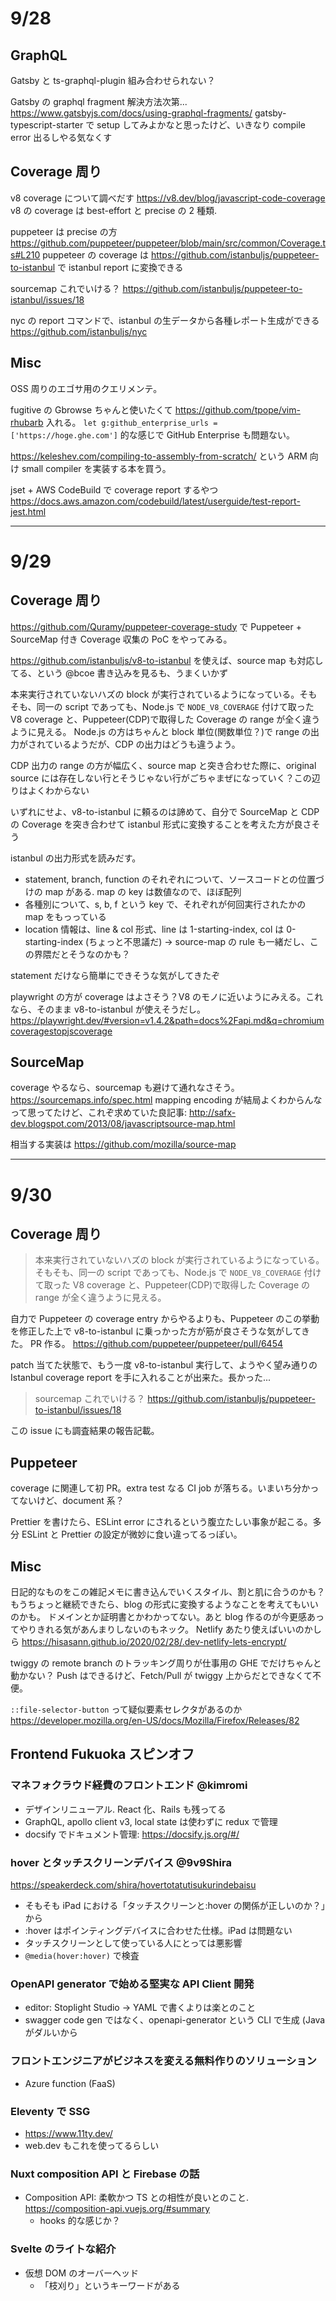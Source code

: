 # 9/28

## GraphQL

Gatsby と ts-graphql-plugin 組み合わせられない？

Gatsby の graphql fragment 解決方法次第... https://www.gatsbyjs.com/docs/using-graphql-fragments/
gatsby-typescript-starter で setup してみよかなと思ったけど、いきなり compile error 出るしやる気なくす

## Coverage 周り

v8 coverage について調べだす https://v8.dev/blog/javascript-code-coverage
v8 の coverage は best-effort と precise の 2 種類.

puppeteer は precise の方 https://github.com/puppeteer/puppeteer/blob/main/src/common/Coverage.ts#L210
puppeteer の coverage は https://github.com/istanbuljs/puppeteer-to-istanbul で istanbul report に変換できる

sourcemap これでいける？ https://github.com/istanbuljs/puppeteer-to-istanbul/issues/18

nyc の report コマンドで、istanbul の生データから各種レポート生成ができる https://github.com/istanbuljs/nyc

## Misc

OSS 周りのエゴサ用のクエリメンテ。

fugitive の Gbrowse ちゃんと使いたくて https://github.com/tpope/vim-rhubarb 入れる。
`let g:github_enterprise_urls = ['https://hoge.ghe.com']` 的な感じで GitHub Enterprise も問題ない。

https://keleshev.com/compiling-to-assembly-from-scratch/ という ARM 向け small compiler を実装する本を買う。

jset + AWS CodeBuild で coverage report するやつ https://docs.aws.amazon.com/codebuild/latest/userguide/test-report-jest.html

---

# 9/29

## Coverage 周り

https://github.com/Quramy/puppeteer-coverage-study で Puppeteer + SourceMap 付き Coverage 収集の PoC をやってみる。

https://github.com/istanbuljs/v8-to-istanbul を使えば、source map も対応してる、という @bcoe 書き込みを見るも、うまくいかず

本来実行されていないハズの block が実行されているようになっている。そもそも、同一の script であっても、Node.js で `NODE_V8_COVERAGE` 付けて取った V8 coverage と、Puppeteer(CDP)で取得した Coverage の range が全く違うように見える。
Node.js の方はちゃんと block 単位(関数単位？)で range の出力がされているようだが、CDP の出力はどうも違うよう。

CDP 出力の range の方が幅広く、source map と突き合わせた際に、original source には存在しない行とそうじゃない行がごちゃまぜになっていく？この辺りはよくわからない

いずれにせよ、v8-to-istanbul に頼るのは諦めて、自分で SourceMap と CDP の Coverage を突き合わせて istanbul 形式に変換することを考えた方が良さそう

istanbul の出力形式を読みだす。

- statement, branch, function のそれぞれについて、ソースコードとの位置づけの map がある. map の key は数値なので、ほぼ配列
- 各種別について、s, b, f という key で、それぞれが何回実行されたかの map をもっっている
- location 情報は、line & col 形式、line は 1-starting-index, col は 0-starting-index (ちょっと不思議だ) -> source-map の rule も一緒だし、この界隈だとそうなのかも？

statement だけなら簡単にできそうな気がしてきたぞ

playwright の方が coverage はよさそう？V8 のモノに近いようにみえる。これなら、そのまま v8-to-istanbul が使えそうだし。https://playwright.dev/#version=v1.4.2&path=docs%2Fapi.md&q=chromiumcoveragestopjscoverage

## SourceMap

coverage やるなら、sourcemap も避けて通れなさそう。https://sourcemaps.info/spec.html
mapping encoding が結局よくわからんなって思ってたけど、これぞ求めていた良記事: http://safx-dev.blogspot.com/2013/08/javascriptsource-map.html

相当する実装は https://github.com/mozilla/source-map

---

# 9/30

## Coverage 周り

> 本来実行されていないハズの block が実行されているようになっている。そもそも、同一の script であっても、Node.js で `NODE_V8_COVERAGE` 付けて取った V8 coverage と、Puppeteer(CDP)で取得した Coverage の range が全く違うように見える。

自力で Puppeteer の coverage entry からやるよりも、Puppeteer のこの挙動を修正した上で v8-to-istanbul に乗っかった方が筋が良さそうな気がしてきた。
PR 作る。 https://github.com/puppeteer/puppeteer/pull/6454

patch 当てた状態で、もう一度 v8-to-istanbul 実行して、ようやく望み通りの Istanbul coverage report を手に入れることが出来た。長かった...

> sourcemap これでいける？ https://github.com/istanbuljs/puppeteer-to-istanbul/issues/18

この issue にも調査結果の報告記載。

## Puppeteer

coverage に関連して初 PR。extra test なる CI job が落ちる。いまいち分かってないけど、document 系？

Prettier を書けたら、ESLint error にされるという腹立たしい事象が起こる。多分 ESLint と Prettier の設定が微妙に食い違ってるっぽい。

## Misc

日記的なものをこの雑記メモに書き込んでいくスタイル、割と肌に合うのかも？もうちょっと継続できたら、blog の形式に変換するようなことを考えてもいいのかも。
ドメインとか証明書とかわかってない。あと blog 作るのが今更感あってやりきれる気があんまりしないのもネック。
Netlify あたり使えばいいのかしら https://hisasann.github.io/2020/02/28/.dev-netlify-lets-encrypt/

twiggy の remote branch のトラッキング周りが仕事用の GHE でだけちゃんと動かない？
Push はできるけど、Fetch/Pull が twiggy 上からだとできなくて不便。

`::file-selector-button` って疑似要素セレクタがあるのか https://developer.mozilla.org/en-US/docs/Mozilla/Firefox/Releases/82

## Frontend Fukuoka スピンオフ

### マネフォクラウド経費のフロントエンド @kimromi

- デザインリニューアル. React 化、Rails も残ってる
- GraphQL, apollo client v3, local state は使わずに redux で管理
- docsify でドキュメント管理: https://docsify.js.org/#/

### hover とタッチスクリーンデバイス @9v9Shira

https://speakerdeck.com/shira/hovertotatutisukurindebaisu

- そもそも iPad における「タッチスクリーンと:hover の関係が正しいのか？」から
- :hover はポインティングデバイスに合わせた仕様。iPad は問題ない
- タッチスクリーンとして使っている人にとっては悪影響
- `@media(hover:hover)` で検査

### OpenAPI generator で始める堅実な API Client 開発

- editor: Stoplight Studio -> YAML で書くよりは楽とのこと
- swagger code gen ではなく、openapi-generator という CLI で生成 (Java がダルいから

### フロントエンジニアがビジネスを変える無料作りのソリューション

- Azure function (FaaS)

### Eleventy で SSG

- https://www.11ty.dev/
- web.dev もこれを使ってるらしい

### Nuxt composition API と Firebase の話

- Composition API: 柔軟かつ TS との相性が良いとのこと. https://composition-api.vuejs.org/#summary
  - hooks 的な感じか？

### Svelte のライトな紹介

- 仮想 DOM のオーバーヘッド
  - 「枝刈り」というキーワードがある
